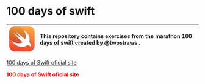 # 100 days of swift 

![Swift logo](logo.png) | This repository contains exercises from the marathon 100 days of swift created by @twostraws .
:--------- | :------

[100 days of Swift oficial site](https://www.hackingwithswift.com/100)

<font color='red'>**100 days of Swift oficial site** </font>
